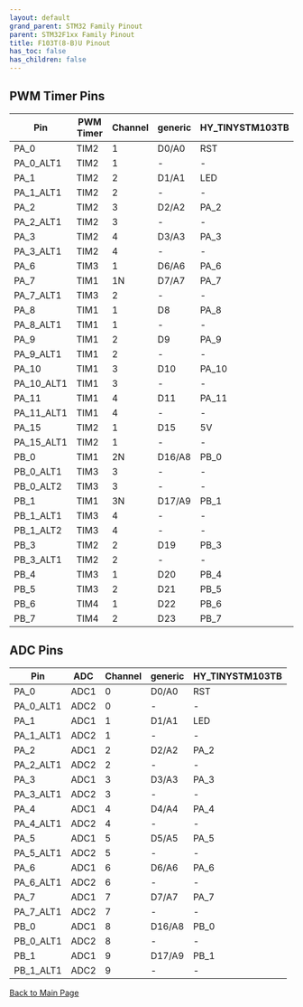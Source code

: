 ```yaml
---
layout: default
grand_parent: STM32 Family Pinout
parent: STM32F1xx Family Pinout
title: F103T(8-B)U Pinout
has_toc: false
has_children: false
---
```


## PWM Timer Pins

| Pin | PWM Timer | Channel | generic | HY_TINYSTM103TB |
| --- | --- | --- | --- | --- |
| PA_0 | TIM2 | 1 | D0/A0 | RST |
| PA_0_ALT1 | TIM2 | 1 | - | - |
| PA_1 | TIM2 | 2 | D1/A1 | LED |
| PA_1_ALT1 | TIM2 | 2 | - | - |
| PA_2 | TIM2 | 3 | D2/A2 | PA_2 |
| PA_2_ALT1 | TIM2 | 3 | - | - |
| PA_3 | TIM2 | 4 | D3/A3 | PA_3 |
| PA_3_ALT1 | TIM2 | 4 | - | - |
| PA_6 | TIM3 | 1 | D6/A6 | PA_6 |
| PA_7 | TIM1 | 1N | D7/A7 | PA_7 |
| PA_7_ALT1 | TIM3 | 2 | - | - |
| PA_8 | TIM1 | 1 | D8 | PA_8 |
| PA_8_ALT1 | TIM1 | 1 | - | - |
| PA_9 | TIM1 | 2 | D9 | PA_9 |
| PA_9_ALT1 | TIM1 | 2 | - | - |
| PA_10 | TIM1 | 3 | D10 | PA_10 |
| PA_10_ALT1 | TIM1 | 3 | - | - |
| PA_11 | TIM1 | 4 | D11 | PA_11 |
| PA_11_ALT1 | TIM1 | 4 | - | - |
| PA_15 | TIM2 | 1 | D15 | 5V |
| PA_15_ALT1 | TIM2 | 1 | - | - |
| PB_0 | TIM1 | 2N | D16/A8 | PB_0 |
| PB_0_ALT1 | TIM3 | 3 | - | - |
| PB_0_ALT2 | TIM3 | 3 | - | - |
| PB_1 | TIM1 | 3N | D17/A9 | PB_1 |
| PB_1_ALT1 | TIM3 | 4 | - | - |
| PB_1_ALT2 | TIM3 | 4 | - | - |
| PB_3 | TIM2 | 2 | D19 | PB_3 |
| PB_3_ALT1 | TIM2 | 2 | - | - |
| PB_4 | TIM3 | 1 | D20 | PB_4 |
| PB_5 | TIM3 | 2 | D21 | PB_5 |
| PB_6 | TIM4 | 1 | D22 | PB_6 |
| PB_7 | TIM4 | 2 | D23 | PB_7 |


## ADC Pins

| Pin | ADC | Channel | generic | HY_TINYSTM103TB |
| --- | --- | --- | --- | --- |
| PA_0 | ADC1 | 0 | D0/A0 | RST |
| PA_0_ALT1 | ADC2 | 0 | - | - |
| PA_1 | ADC1 | 1 | D1/A1 | LED |
| PA_1_ALT1 | ADC2 | 1 | - | - |
| PA_2 | ADC1 | 2 | D2/A2 | PA_2 |
| PA_2_ALT1 | ADC2 | 2 | - | - |
| PA_3 | ADC1 | 3 | D3/A3 | PA_3 |
| PA_3_ALT1 | ADC2 | 3 | - | - |
| PA_4 | ADC1 | 4 | D4/A4 | PA_4 |
| PA_4_ALT1 | ADC2 | 4 | - | - |
| PA_5 | ADC1 | 5 | D5/A5 | PA_5 |
| PA_5_ALT1 | ADC2 | 5 | - | - |
| PA_6 | ADC1 | 6 | D6/A6 | PA_6 |
| PA_6_ALT1 | ADC2 | 6 | - | - |
| PA_7 | ADC1 | 7 | D7/A7 | PA_7 |
| PA_7_ALT1 | ADC2 | 7 | - | - |
| PB_0 | ADC1 | 8 | D16/A8 | PB_0 |
| PB_0_ALT1 | ADC2 | 8 | - | - |
| PB_1 | ADC1 | 9 | D17/A9 | PB_1 |
| PB_1_ALT1 | ADC2 | 9 | - | - |


[Back to Main Page](../../)